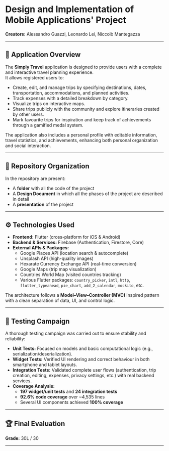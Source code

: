 # Design and Implementation of Mobile Applications' Project

**Creators:** Alessandro Guazzi, Leonardo Lei, Niccolò Mantegazza  

---

## 📌 Application Overview
The **Simply Travel** application is designed to provide users with a complete and interactive travel planning experience.  
It allows registered users to:
- Create, edit, and manage trips by specifying destinations, dates, transportation, accommodations, and planned activities.  
- Track expenses with a detailed breakdown by category.  
- Visualize trips on interactive maps.  
- Share trips publicly with the community and explore itineraries created by other users.  
- Mark favourite trips for inspiration and keep track of achievements through a gamified medal system.  

The application also includes a personal profile with editable information, travel statistics, and achievements, enhancing both personal organization and social interaction.

---

## 📂 Repository Organization
In the repository are present:
- A **folder** with all the code of the project
- A **Design Document** in which all the phases of the project are described in detail
- A **presentation** of the project


---

## ⚙️ Technologies Used
- **Frontend:** Flutter (cross-platform for iOS & Android)  
- **Backend & Services:** Firebase (Authentication, Firestore, Core)  
- **External APIs & Packages:**  
  - Google Places API (location search & autocomplete)  
  - Unsplash API (high-quality images)  
  - Hexarate Currency Exchange API (real-time conversion)  
  - Google Maps (trip map visualization)  
  - Countries World Map (visited countries tracking)  
  - Various Flutter packages: `country_picker`, `intl`, `http`, `flutter_typeahead`, `pie_chart`, `add_2_calendar`, `mockito`, etc.  

The architecture follows a **Model–View–Controller (MVC)** inspired pattern with a clean separation of data, UI, and control logic.

---

## 🧪 Testing Campaign
A thorough testing campaign was carried out to ensure stability and reliability:  
- **Unit Tests:** Focused on models and basic computational logic (e.g., serialization/deserialization).  
- **Widget Tests:** Verified UI rendering and correct behaviour in both smartphone and tablet layouts.  
- **Integration Tests:** Validated complete user flows (authentication, trip creation, editing, expenses, privacy settings, etc.) with real backend services.  
- **Coverage Analysis:**  
  - **197 widget/unit tests** and **24 integration tests**  
  - **92.6% code coverage** over ~4,535 lines  
  - Several UI components achieved **100% coverage**  

---

## 🏆 Final Evaluation
**Grade:** 30L / 30  

---
